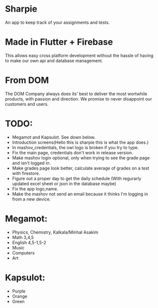 # Sharpie
An app to keep track of your assignments and tests.

# Made in Flutter + Firebase
This allows easy cross platform development without the hassle of having to make
our own api and database management.

# From DOM
The DOM Company always does its' best to deliver the most wortwhile products, with passion and direction.
We promise to never disappoint our customers and users.

# TODO:

* Megamot and Kapsulot. See down below.
* Introduction screens(Hello this is sharpie this is what the app does.)
* In mashov_credentials, the owl logo is broken if you try to type.
* Fix the main page, credentials don't work in release version.
* Make mashov login optional, only when trying to see the grade page and isn't logged in.
* Make grades page look better, calculate average of grades on a test with firestore.
* Figure out a proper day to get the daily schedule (With regurarly updated excel sheet or json in the database maybe)
* Fix the app logo,name.
* Make the mashov not send an email because it thinks I'm logging in from a new device.


# Megamot: 

* Physics, Chemistry, Kalkala/Minhal Asakim
* Math 3,4,5 
* English 4,5-1,5-2
* Music
* Computers
* Art

# Kapsulot:
* Purple
* Orange
* Green